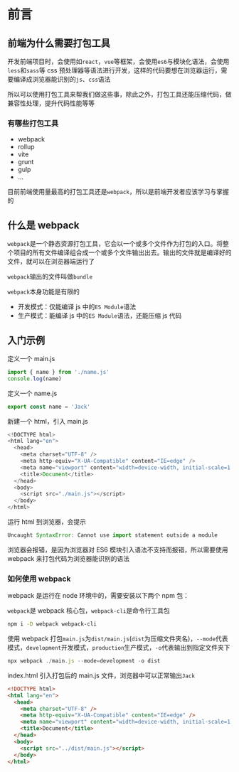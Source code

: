 # 前言

## 前端为什么需要打包工具

开发前端项目时，会使用如`react`，`vue`等框架，会使用`es6`与模块化语法，会使用`less`和`sass`等 css 预处理器等语法进行开发，这样的代码要想在浏览器运行，需要编译成浏览器能识别的`js`、`css`语法

所以可以使用打包工具来帮我们做这些事，除此之外，打包工具还能压缩代码，做兼容性处理，提升代码性能等等

### 有哪些打包工具

- webpack
- rollup
- vite
- grunt
- gulp
- ...

目前前端使用量最高的打包工具还是`webpack`，所以是前端开发者应该学习与掌握的

## 什么是 webpack

`webpack`是一个静态资源打包工具，它会以一个或多个文件作为打包的入口。将整个项目的所有文件编译组合成一个或多个文件输出出去。输出的文件就是编译好的文件，就可以在浏览器端运行了

`webpack`输出的文件叫做`bundle`

`webpack`本身功能是有限的

- 开发模式：仅能编译 js 中的`ES Module`语法
- 生产模式：能编译 js 中的`ES Module`语法，还能压缩 js 代码

## 入门示例

定义一个 main.js

```js
import { name } from './name.js'
console.log(name)
```

定义一个 name.js

```js
export const name = 'Jack'
```

新建一个 html，引入 main.js

```js
<!DOCTYPE html>
<html lang="en">
  <head>
    <meta charset="UTF-8" />
    <meta http-equiv="X-UA-Compatible" content="IE=edge" />
    <meta name="viewport" content="width=device-width, initial-scale=1.0" />
    <title>Document</title>
  </head>
  <body>
    <script src="./main.js"></script>
  </body>
</html>
```

运行 html 到浏览器，会提示

```js
Uncaught SyntaxError: Cannot use import statement outside a module
```

浏览器会报错，是因为浏览器对 ES6 模块引入语法不支持而报错，所以需要使用 webpack 来打包代码为浏览器能识别的语法

### 如何使用 webpack

webpack 是运行在 node 环境中的，需要安装以下两个 npm 包：

`webpack`是 webpack 核心包，`webpack-cli`是命令行工具包

```sh
npm i -D webpack webpack-cli
```

使用 webpack 打包`main.js`为`dist/main.js`(`dist`为压缩文件夹名)，`--mode`代表模式，`development`开发模式，`production`生产模式，`-o`代表输出到指定文件夹下

```js
npx webpack ./main.js --mode=development -o dist
```

index.html 引入打包后的 main.js 文件，浏览器中可以正常输出`Jack`

```html
<!DOCTYPE html>
<html lang="en">
  <head>
    <meta charset="UTF-8" />
    <meta http-equiv="X-UA-Compatible" content="IE=edge" />
    <meta name="viewport" content="width=device-width, initial-scale=1.0" />
    <title>Document</title>
  </head>
  <body>
    <script src="../dist/main.js"></script>
  </body>
</html>
```

 <git-talk/>
